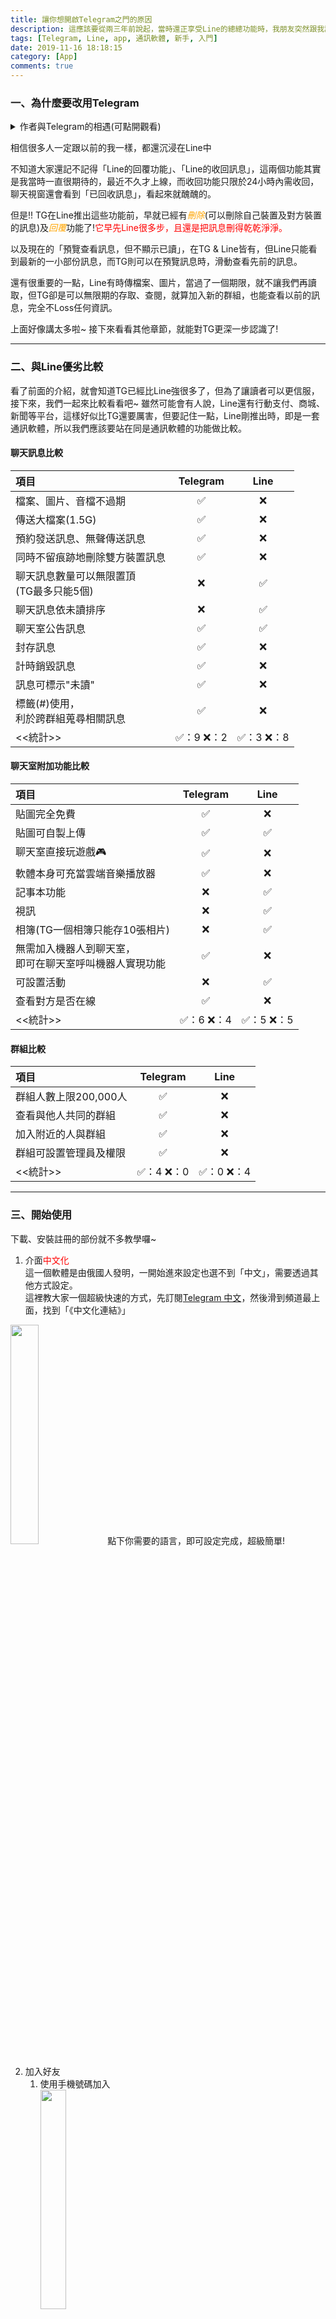 ```yaml
---
title: 讓你想開啟Telegram之門的原因
description: 這應該要從兩三年前說起，當時還正享受Line的總總功能時，我朋友突然跟我說...
tags: [Telegram, Line, app, 通訊軟體, 新手, 入門]
date: 2019-11-16 18:18:15
category: [App]
comments: true
---
```


<h3 id="whyusetg"> 一、為什麼要改用Telegram </h3>
<details>
<summary>作者與Telegram的相遇(可點開觀看)</summary>
<pre><code>這應該要從兩三年前說起，當時還正享受Line的總總功能時，我朋友突然跟我說:「欸!我現在都用Telegram，沒在用Line喔。你Line我的話，可能找不到我」

一聽之下，覺得😳:「蛤？Line那麼好用，幹嘛要用別的通訊軟體」 
不過當時為了跟他聯絡，還是乖乖下載了，我那個軟體，就只有他一個朋友…  
而其實他陸續都有跟我分享Telegram(之後都會簡稱TG喔~)和Line的差別，還有它好在哪。

但我就是那一個中Line毒太深的人，深到無法自拔啦~ ~~((不過另一個原來應該是因為大部份聯絡人都還是用Line~~  

就在最近幾個月，不知道哪根筋不對，開始研究TG，想說真的有這麼好用嗎？  
不用還好，一用就不得了了，就像發現新大陸一樣，充滿了新奇，再回頭看看Line，真的略遜很多疇… 
</code></pre>
</details>  

相信很多人一定跟以前的我一樣，都還沉浸在Line中

不知道大家還記不記得「Line的回覆功能」、「Line的收回訊息」，這兩個功能其實是我當時一直很期待的，最近不久才上線，而收回功能只限於24小時內需收回，聊天視窗還會看到「已回收訊息」，看起來就醜醜的。

但是!! TG在Line推出這些功能前，早就已經有<font color="orange">*刪除*</font>(可以刪除自己裝置及對方裝置的訊息)及<font color="orange">*回覆*</font>功能了!<font color="red">它早先Line很多步，且還是把訊息刪得乾乾淨淨。</font>

以及現在的「預覽查看訊息，但不顯示已讀」，在TG & Line皆有，但Line只能看到最新的一小部份訊息，而TG則可以在預覽訊息時，滑動查看先前的訊息。

還有很重要的一點，Line有時傳檔案、圖片，當過了一個期限，就不讓我們再讀取，但TG卻是可以無限期的存取、查閱，就算加入新的群組，也能查看以前的訊息，完全不Loss任何資訊。

上面好像講太多啦~ 接下來看看其他章節，就能對TG更深一步認識了!



--- 
<h3 id="tgvsline"> 二、與Line優劣比較 </h3>

看了前面的介紹，就會知道TG已經比Line強很多了，但為了讓讀者可以更信服，接下來，我們一起來比較看看吧~
雖然可能會有人說，Line還有行動支付、商城、新聞等平台，這樣好似比TG還要厲害，但要記住一點，Line剛推出時，即是一套通訊軟體，所以我們應該要站在同是通訊軟體的功能做比較。

<h4>聊天訊息比較</h4>

|項目 |Telegram|Line|
|:--|:------:|:---:|
|檔案、圖片、音檔不過期|✅|❌|
|傳送大檔案(1.5G)|✅|❌|
|預約發送訊息、無聲傳送訊息|✅|❌|
|同時不留痕跡地刪除雙方裝置訊息|✅|❌|
|聊天訊息數量可以無限置頂<br>(TG最多只能5個)|❌|✅|
|聊天訊息依未讀排序|❌|✅|
|聊天室公告訊息|✅|✅|
|封存訊息|✅|❌|
|計時銷毀訊息|✅|❌|
|訊息可標示"未讀"|✅|❌|
|標籤(#)使用，<br>利於跨群組蒐尋相關訊息|✅|❌|
|<<統計>>|✅：9 ❌：2|✅：3 ❌：8|

<h4>聊天室附加功能比較</h4>

|項目 |Telegram|Line|
|:--|:------:|:---:|
|貼圖完全免費|✅|❌|
|貼圖可自製上傳|✅|✅|
|聊天室直接玩遊戲🎮|✅|❌|
|軟體本身可充當雲端音樂播放器|✅|❌|
|記事本功能|❌|✅|
|視訊|❌|✅|
|相簿(TG一個相簿只能存10張相片)|❌|✅|
|無需加入機器人到聊天室，<br>即可在聊天室呼叫機器人實現功能|✅|❌|
|可設置活動|❌|✅|
|查看對方是否在線|✅|❌|
|<<統計>>|✅：6 ❌：4|✅：5 ❌：5|

<h4>群組比較</h4>

|項目 |Telegram|Line|
|:--|:------:|:---:|
|群組人數上限200,000人|✅|❌|
|查看與他人共同的群組|✅|❌|
|加入附近的人與群組|✅|❌|
|群組可設置管理員及權限|✅|❌|
|<<統計>>|✅：4 ❌：0|✅：0 ❌：4|




--- 
<h3 id="starttouse"> 三、開始使用 </h3>

下載、安裝註冊的部份就不多教學囉~

1) 介面<font color="red">中文化</font>  
這一個軟體是由俄國人發明，一開始進來設定也選不到「中文」，需要透過其他方式設定。  
這裡教大家一個超級快速的方式，先訂閱[Telegram 中文](https://t.me/Tele_zh_TW)，然後滑到頻道最上面，找到「《中文化連結》」  


<img src="https://github.com/hanc1027/Beginning_of_Telegram/blob/master/photo/telegram_Zh.PNG?raw=true" width="30%">  
點下你需要的語言，即可設定完成，超級簡單!

2) 加入好友
    1) 使用手機號碼加入  <br>
    <img src="https://github.com/hanc1027/Beginning_of_Telegram/blob/master/photo/add_friends.jpeg?raw=true" width="30%">  <br>
    2) ID蒐尋  <br>
    <img src="https://github.com/hanc1027/Beginning_of_Telegram/blob/master/photo/add_friends2.jpeg?raw=true" width="30%">  <br>
    「@」小老鼠開頭的方式蒐尋，可找到使用者、機器人、頻道  <br>
    <img src="https://github.com/hanc1027/Beginning_of_Telegram/blob/master/photo/add_friends2_1.jpeg?raw=true" width="30%">  <br>
    3) 加入附近的人  <br>
    <img src="https://github.com/hanc1027/Beginning_of_Telegram/blob/master/photo/add_friends3.jpeg?raw=true" width="30%"> <br>



--- 
<h3 id="difference"> 四、私聊、群組、機器人、頻道差別 </h3>

- 私聊：同於Line的一對一聊天。
- 群組：同於Line的群組聊天，但無需待對方同意，即時將對方加入群組。  
    不同於Line群組，TG附有管理員，可增減管理員、設定群組權限、群組公開與否。  
    <img src="https://github.com/hanc1027/Beginning_of_Telegram/blob/master/photo/group_set1.jpeg?raw=true" width="30%"> 
    <img src="https://github.com/hanc1027/Beginning_of_Telegram/blob/master/photo/group_set2.jpeg?raw=true" width="30%"> 
- 機器人：提供許多附加功能，例如投票、設定提醒、製圖、玩遊戲等。
- 頻道：類似於Line的Line@，可發佈訊息給有訂閱頻道的使用者。  
    不同於Line，可將訊息同步發佈至群組，新增至討論群。



--- 
<h3 id="chatroom"> 五、聊天室功能介紹</h3>

1) 回覆功能(2種方式)
    1) 將想回覆的訊息向左滑即可
    2) 長按想回覆的訊息，點選「回覆」

2) 完全刪除雙方裝置的訊息
    長按想刪除之訊息，點選「刪除」，這時會跑出兩個選項。  
    <img src="https://github.com/hanc1027/Beginning_of_Telegram/blob/master/photo/delete_msg.PNG?raw=true" width="30%">  
    點選「從我和 x 的裝置刪除」，即可刪除雙方的訊息。

3) 編輯發送出的文字  
    長按想編輯之訊息，點選「編輯」。  
    <font color="red">p.s.這是我覺得完勝Line的一個功能，因為我很常打錯字，就發出去，在Line上的話還要先收回再重打。</font>

4) 計時銷毀訊息  
    點選聊天室右上角圖像。  
    <img src="https://github.com/hanc1027/Beginning_of_Telegram/blob/master/photo/time_delete1.jpeg?raw=true" width="30%">  
    點選「開始秘密聊天」。  
    <img src="https://github.com/hanc1027/Beginning_of_Telegram/blob/master/photo/time_delete2.jpeg?raw=true" width="30%">  
    點選輸入框旁的「計時器」。(最長可設置1週)  
    <img src="https://github.com/hanc1027/Beginning_of_Telegram/blob/master/photo/time_delete3.jpg?raw=true" width="30%">  
    若在這個聊天室「截圖」，它也會顯示提示，讓對方得知你截圖了。  
    <img src="https://github.com/hanc1027/Beginning_of_Telegram/blob/master/photo/time_delete4.jpg?raw=true" width="30%">  

5) 可查看聊天室裡的媒體、檔案、連結、音訊  
    點選聊天室右上角圖像，點選「共享的媒體」，即可查閱。

6) 當雲端音樂播放器 (此頻道已關閉)
    這裡有一個頻道，讓大家試試看。  
    會看有許多音檔。  
    <img src="https://github.com/hanc1027/Beginning_of_Telegram/blob/master/photo/music_chanel1.jpeg?raw=true" width="30%">  
    點選自己想聽的歌，會發現聊天室上方，出現了音樂播放狀態。  
    <img src="https://github.com/hanc1027/Beginning_of_Telegram/blob/master/photo/music_chanel2.jpg?raw=true" width="30%">  
    再點下狀態，即會看到這一個頻道的全部歌單，如同一般的音樂播放器，  
    且會自動將整個歌單播放完畢，跳出程式，音樂仍會在背景播放。  
    <img src="https://github.com/hanc1027/Beginning_of_Telegram/blob/master/photo/music_chanel3.PNG?raw=true" width="30%">



--- 
<h3 id="botlist"> 六、機器人整理列表 </h3>

以下是我自己整理出的一些機器人列表：  
- [功能類]
    1) [@BotFather](https://t.me/BotFather) (製作機器人用)
    2) [@vote](https://t.me/vote) (投票用)
    3) [@DistortBot](https://t.me/DistortBot) (製作扭曲圖)
    4) [@AlertBot](https://t.me/AlertBot) (設定提醒)
    5) [@HideItBot](https://t.me/HideItBot) (隱藏發送出的文字)
    6) [@big_text_bot](https://t.me/big_text_bot) (讓發送出的文字變大)
    7) [@scdlbot](https://t.me/scdlbot) (音樂下載)
    8) [@youtube](https://t.me/youtube) (YouTube)
    9) [@GroupButler_bot](https://t.me/GroupButler_bot) (群組管理)
    10) [@Jichou_bot](https://t.me/Jichou_bot) (記仇動圖製作)
    11) [@policr_bot](https://t.me/policr_bot) (群組管理)
    12) [@TWBlackList_bot](https://t.me/TWBlackList_bot) (群組管理)
    13) [@kunsu_bot](https://t.me/kunsu_bot) (動圖製作)
    14）[@utubebots](https://t.me/utubebots) （yt影片下載）

- [遊戲類]
    1) [@xoBot](https://t.me/xoBot) (圈圈叉叉)
    2) [@villagegamebot](https://t.me/villagegamebot) (村莊遊戲)
    3) [@oneAtwoB_bot](https://t.me/oneAtwoB_bot) (1A2B)
    4) [@gamee](https://t.me/gamee) (TG其他遊戲)
    5) [@wordguessbot](https://t.me/wordguessbot) (詞義遊戲)
    6) [@Avalonbg_bot](https://t.me/Avalonbg_bot) (阿瓦隆)
    7) [@play_unobot](https://t.me/play_unobot) (Uno)
    8) [@werewolfbot](https://t.me/werewolfbot) (狼人殺)



--- 
<h3 id="databack"> 七、備份/資料匯出</h3>

有些人可能還是會怕資料不見，TG也能備份資料，但需使用電腦版的。  
進到「設定」-> 「進階」 -> 「匯出Telegram資料」。  
這邊可以匯出的資料滿多元，所以就依自己所需勾選囉~

